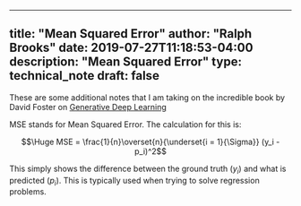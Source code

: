 
---
title: "Mean Squared Error"
author: "Ralph Brooks"
date: 2019-07-27T11:18:53-04:00
description: "Mean Squared Error"
type: technical_note
draft: false
---


These are some additional notes that I am taking on the incredible book by David Foster on <a target="_blank" href="https://www.amazon.com/Generative-Deep-Learning-Teaching-Machines/dp/1492041947?&_encoding=UTF8&tag=ralphbrooks-20&linkCode=ur2&linkId=56166717a12536849e1d3edbbb76330b&camp=1789&creative=9325">Generative Deep Learning</a><img src="//ir-na.amazon-adsystem.com/e/ir?t=ralphbrooks-20&l=ur2&o=1" width="1" height="1" border="0" alt="" style="border:none !important; margin:0px !important;" /> 


MSE stands for Mean Squared Error. The calculation for this is:

$$\Huge MSE = \frac{1}{n}\overset{n}{\underset{i = 1}{\Sigma}} (y_i - p_i)^2$$


This simply shows the difference between the ground truth ($y_i$) and what is predicted ($p_i$). This is typically used when trying to solve regression problems.